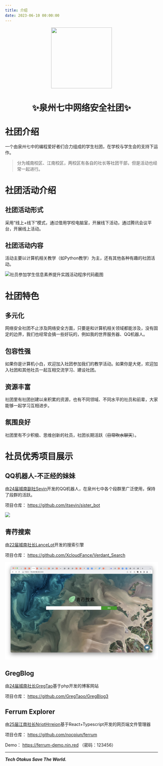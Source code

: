 ```yaml
---
title: 介绍
date: 2023-06-10 00:00:00
---
```


<p align="center">
  <a href="https://qzcsclub.github.io"><img src="https://qzcsclub.github.io/img/favicon.png" width="200" height="200"></a>
</p>

<div align="center">
    <h1 align="center">✨泉州七中网络安全社团✨</h1>
</div>

# 社团介绍

一个由泉州七中的编程爱好者们合力组成的学生社团，在学校与学生会的支持下运作。

> 分为城南校区、江南校区，两校区有各自的社长等社团干部，但是活动也经常一起进行。

# 社团活动介绍

## 社团活动形式

采用“线上+线下”模式，通过借用学校电脑室，开展线下活动，通过腾讯会议平台，开展线上活动。

## 社团活动内容

活动主要以计算机相关教学（如Python教学）为主，还有其他各种有趣的社团活动。

![社员参加学生信息素养提升实践活动程序代码截图](https://s2.loli.net/2023/06/22/XVcKFLQDwsIB9YR.png)

# 社团特色

## 多元化

网络安全社团不止涉及网络安全方面，只要是和计算机相关领域都能涉及，没有固定的边界，我们也经常会搞一些好玩的，例如我的世界服务器、QQ机器人。

## 包容性强

如果你是计算机小白，欢迎加入社团参加我们的教学活动。如果你是大佬，欢迎加入社团和其他社员一起互相交流学习、建设社团。

## 资源丰富

社团里有社团创建以来积累的资源，也有不同领域、不同水平的社员和前辈，大家能够一起学习互相进步。

## 氛围良好

社团里有不少积极、思维创新的社员，社团长期活跃（~~日常吹水聊天~~）。

# 社员优秀项目展示

## QQ机器人-不正经的妹妹

由[24届城南副社Sevin](https://github.com/itsevin/)开发的QQ机器人，在泉州七中各个段群里广泛使用，保持了段群的活跃。

项目仓库： https://github.com/itsevin/sister_bot

![](https://s2.loli.net/2023/06/22/ksehZKGFPp2vE1c.png)

## 青荇搜索

由[22届城南社长LanceLot](https://github.com/XcloudFance/)开发的搜索引擎

项目仓库： https://github.com/XcloudFance/Verdant_Search

![](https://raw.githubusercontent.com/XcloudFance/Verdant_Search/master/images/20220411125522.jpg)

## GregBlog

由[24届城南社长GregTao](https://github.com/gregtaoo/)基于php开发的博客网站

项目仓库： https://github.com/GregTaoo/GregBlog3

## Ferrum Explorer

由[25届江南社长NriotHrreion](https://github.com/NriotHrreion/)基于React+Typescript开发的网页端文件管理器

项目仓库： https://github.com/nocpiun/ferrum

Demo： https://ferrum-demo.nin.red （密码：123456）

---
***Tech Otakus Save The World.***
